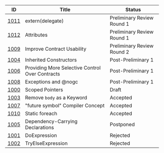 |                  ID|                           Title|  Status|
|--------------------|--------------------------------|--------|
|[1011](./DIP1011.md)|                extern(delegate)|Preliminary Review Round 1|
|[1012](./DIO1012.md)|                      Attributes|Preliminary Review Round 1|
|[1009](./DIP1009.md)|      Improve Contract Usability|Preliminary Review Round 2|
|[1004](./DIP1004.md)|          Inherited Constructors|Post-Preliminary 1|
|[1006](./DIP1006.md)|Providing More Selective Control Over Contracts|Post-Preliminary 1|
|[1008](./DIP1008.md)|            Exceptions and @nogc|Post-Preliminary 1|
|[1000](./DIP1000.md)|                 Scoped Pointers|Draft|
|[1003](./DIP1003.md)|      Remove `body` as a Keyword|Accepted|
|[1007](./DIP1007.md)|"future symbol" Compiler Concept|Accepted|
|[1010](./DIP1010.md)|                  Static foreach|Accepted|
|[1005](./DIP1005.md)|Dependency-Carrying Declarations|Postponed|
|[1001](./DIP1001.md)|                    DoExpression|Rejected|
|[1002](./DIP1002.md)|               TryElseExpression|Rejected|
